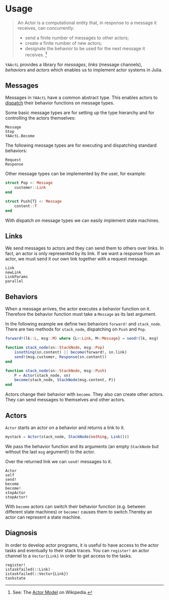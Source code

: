 # Usage

> An Actor is a computational entity that, in response to a message it receives, can concurrently:
>
> - send a finite number of messages to other actors;
> - create a finite number of new actors;
> - designate the behavior to be used for the next message it receives. [^1]

`YAActL` provides a library for *messages*, *links* (message channels), *behaviors* and *actors* which enables us to implement actor systems in Julia.

## Messages

Messages in `YAActL` have a common abstract type. This enables actors to [dispatch](https://docs.julialang.org/en/v1/manual/methods/#Methods-1) their behavior functions on message types.

Some basic message types are for setting up the type hierarchy and for controlling the actors themselves:

```@docs
Message
Stop
YAActL.Become
```

The following message types are for executing and dispatching standard behaviors:

```@docs
Request
Response
```

Other message types can be implemented by the user, for example:

```julia
struct Pop <: Message
    customer::Link
end

struct Push{T} <: Message
    content::T
end
```

With dispatch on message types we can easily implement state machines.

## Links

We send messages to actors and they can send them to others over links. In fact, an actor is only represented by its link. If we want a response from an actor, we must send it our own link together with a request message.

```@docs
Link
newLink
LinkParams
parallel
```

## Behaviors

When a message arrives, the actor executes a behavior function on it. Therefore the behavior function must take a `Message` as its last argument.

In the following example we define two behaviors `forward!` and `stack_node`. There are two methods for `stack_node`, dispatching on `Push` and `Pop`.

```julia
forward!(lk::L, msg::M) where {L<:Link, M<:Message} = send!(lk, msg)

function stack_node(sn::StackNode, msg::Pop)
    isnothing(sn.content) || become(forward!, sn.link)
    send!(msg.customer, Response(sn.content))
end

function stack_node(sn::StackNode, msg::Push)
    P = Actor(stack_node, sn)
    become(stack_node, StackNode(msg.content, P))
end
```

Actors change their behavior with `become`. They also can create other actors. They can send messages to themselves and other actors.

## Actors

`Actor` starts an actor on a behavior and returns a link to it.

```julia
mystack = Actor(stack_node, StackNode(nothing, Link()))
```

We pass the behavior function and its arguments (an empty `StackNode` but without the last `msg` argument!) to the actor.

Over the returned link we can `send!` messages to it.

```@docs
Actor
self
send!
become
become!
stopActor
stopActor!
```

With `become` actors can switch their behavior function (e.g. between different state machines) or `become!` causes them to switch.Thereby an actor can represent a state machine.

## Diagnosis

In order to develop actor programs, it is useful to have access to the actor tasks and eventually to their stack traces. You can `register!` an actor channel to a `Vector{Link}` in order to get access to the tasks.

```@docs
register!
istaskfailed(::Link)
istaskfailed(::Vector{Link})
taskstate
```

[^1]:   See: The [Actor Model](https://en.wikipedia.org/wiki/Actor_model) on Wikipedia.
